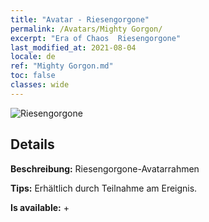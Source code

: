 ```yaml
---
title: "Avatar - Riesengorgone"
permalink: /Avatars/Mighty Gorgon/
excerpt: "Era of Chaos  Riesengorgone"
last_modified_at: 2021-08-04
locale: de
ref: "Mighty Gorgon.md"
toc: false
classes: wide
---
```

 ![Riesengorgone](/images/a/avatarFrame_60.png)

## Details

 **Beschreibung:** Riesengorgone-Avatarrahmen 

 **Tips:** Erhältlich durch Teilnahme am Ereignis. 

 **Is available:**  + 

